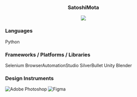 <p align="center">
  <h3 align="center">SatoshiMota</h3>
</p>

<p align="center">
  <img src="https://readme-typing-svg.herokuapp.com/?lines=Software+GameDev+Crypto+👨‍💻&font=Fira%20Code&center=true&width=380&height=50">
</p>

<h3>Languages</h3>

Python

<h3>Frameworks / Platforms / Libraries</h3>

Selenium
BrowserAutomationStudio
SilverBullet
Unity
Blender

<h3>Design Instruments</h3>

![Adobe Photoshop](https://img.shields.io/badge/adobephotoshop-%2331A8FF.svg?style=for-the-badge&logo=adobephotoshop&logoColor=white)
![Figma](https://img.shields.io/badge/figma-%23F24E1E.svg?style=for-the-badge&logo=figma&logoColor=white)


<!-- https://github.com/Ileriayo/markdown-badges -->
